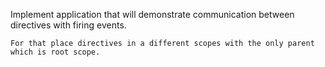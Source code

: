 Implement application that will demonstrate communication between directives with firing events.

	For that place directives in a different scopes with the only parent which is root scope.